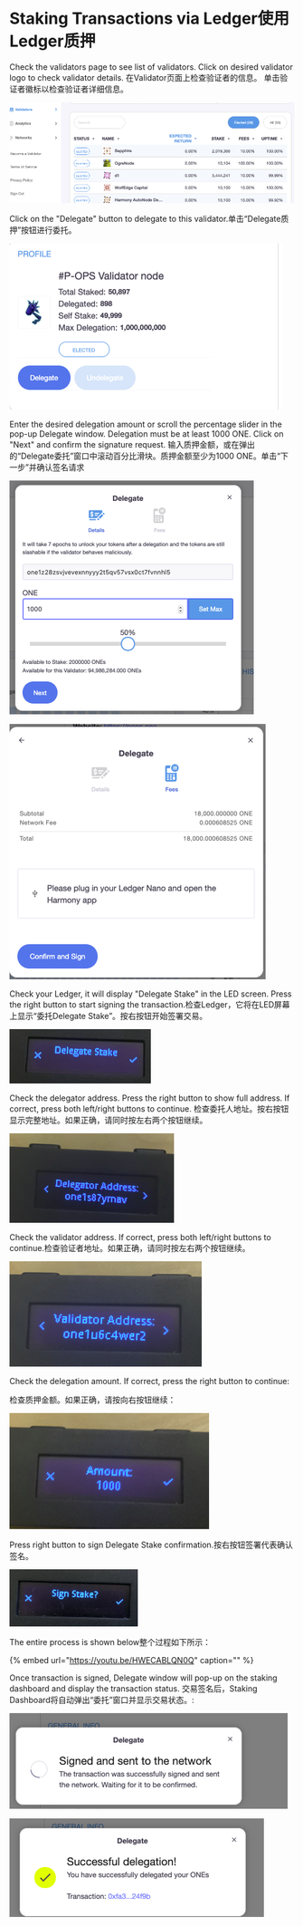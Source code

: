 # Staking Transactions via Ledger使用Ledger质押

Check the validators page to see list of validators. Click on desired validator logo to check validator details. 在Validator页面上检查验证者的信息。 单击验证者徽标以检查验证者详细信息。

![](../../../.gitbook/assets/image-57.png)

Click on the "Delegate" button to delegate to this validator.单击“Delegate质押”按钮进行委托。

![](../../../.gitbook/assets/image-6.png)

Enter the desired delegation amount or scroll the percentage slider in the pop-up Delegate window. Delegation must be at least 1000 ONE. Click on "Next" and confirm the signature request. 输入质押金额，或在弹出的“Delegate委托”窗口中滚动百分比滑块。质押金额至少为1000 ONE。单击“下一步”并确认签名请求

![](../../../.gitbook/assets/image-27.png)

![](../../../.gitbook/assets/image-19.png)

Check your Ledger, it will display "Delegate Stake" in the LED screen. Press the right button to start signing the transaction.检查Ledger，它将在LED屏幕上显示“委托Delegate Stake”。按右按钮开始签署交易。

![](../../../.gitbook/assets/image-5.png)

Check the delegator address. Press the right button to show full address. If correct, press both left/right buttons to continue. 检查委托人地址。按右按钮显示完整地址。如果正确，请同时按左右两个按钮继续。

![](../../../.gitbook/assets/image-12.png)

Check the validator address. If correct, press both left/right buttons to continue.检查验证者地址。如果正确，请同时按左右两个按钮继续。

![](../../../.gitbook/assets/image-90.png)

Check the delegation amount. If correct, press the right button to continue:

检查质押金额。如果正确，请按向右按钮继续：

![](../../../.gitbook/assets/image-98.png)

Press right button to sign Delegate Stake confirmation.按右按钮签署代表确认签名。

![](../../../.gitbook/assets/image%20%2813%29.png)

The entire process is shown below整个过程如下所示：

{% embed url="https://youtu.be/HWECABLQN0Q" caption="" %}

Once transaction is signed, Delegate window will pop-up on the staking dashboard and display the transaction status. 交易签名后，Staking Dashboard将自动弹出“委托”窗口并显示交易状态。:

![](../../../.gitbook/assets/image-153.png)

![](../../../.gitbook/assets/image-10%20%281%29.png)

